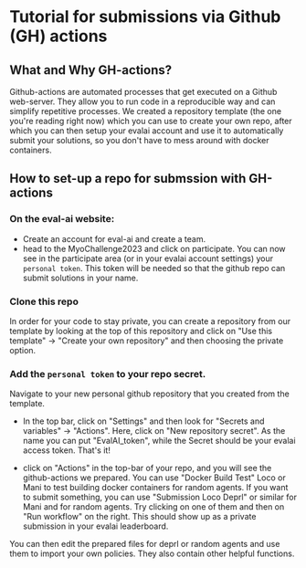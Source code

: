# Tutorial for submissions via Github (GH) actions

## What and Why GH-actions?
Github-actions are automated processes that get executed on a Github web-server. 
They allow you to run code in a reproducible way and can simplify repetitive processes. 
We created a repository template (the one you're reading right now) which you can use to create your own repo, 
after which you can then setup your evalai account and use it to automatically submit your solutions, 
so you don't have to mess around with docker containers.

## How to set-up a repo for submssion with GH-actions

### On the eval-ai website:
- Create an account for eval-ai and create a team.
- head to the MyoChallenge2023 and click on participate. You can now see in the participate area (or in your evalai account settings) your `personal token`. This token will be needed so that the github repo can submit solutions in your name.

### Clone this repo
In order for your code to stay private, you can create a repository from our template by looking at the top of this repository and click on "Use this template" -> "Create your own repository" and then choosing the private option.

### Add the `personal token` to your repo secret. 
Navigate to your new personal github repository that you created from the template. 

- In the top bar, click on "Settings" and then look for "Secrets and variables" -> "Actions". Here, click on "New repository secret". As the name you can put "EvalAI_token", while the Secret should be your evalai access token. That's it!

- click on "Actions" in the top-bar of your repo, and you will see the github-actions we prepared. You can use "Docker Build Test" Loco or Mani to test building docker containers for random agents. If you want to submit something, you can use "Submission Loco Deprl" or similar for Mani and for random agents. Try clicking on one of them and then on "Run workflow" on the right. This should show up as a private submission in your evalai leaderboard.

You can then edit the prepared files for deprl or random agents and use them to import your own policies. They also contain other helpful functions.
